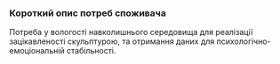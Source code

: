 ### Короткий опис потреб споживача
Потреба у вологості навколишнього середовища для реалізації зацікавленості скульптурою, та отримання даних для психологічно-емоціональній стабільності.
